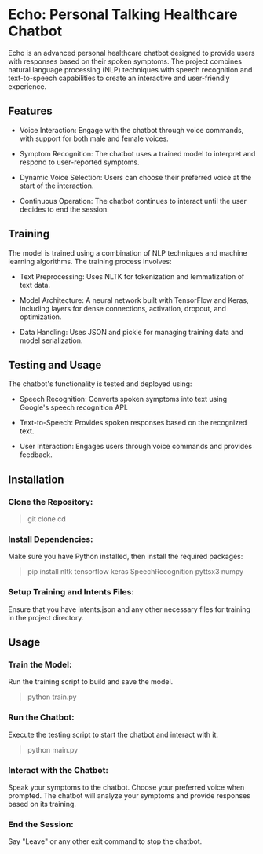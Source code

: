 # Echo: Personal Talking Healthcare Chatbot
Echo is an advanced personal healthcare chatbot designed to provide users with responses based on their spoken symptoms. The project combines natural language processing (NLP) techniques with speech recognition and text-to-speech capabilities to create an interactive and user-friendly experience.

## Features

- Voice Interaction: Engage with the chatbot through voice commands, with support for both male and female voices.

- Symptom Recognition: The chatbot uses a trained model to interpret and respond to user-reported symptoms.

- Dynamic Voice Selection: Users can choose their preferred voice at the start of the interaction.

- Continuous Operation: The chatbot continues to interact until the user decides to end the session.

## Training

The model is trained using a combination of NLP techniques and machine learning algorithms. The training process involves:

- Text Preprocessing: Uses NLTK for tokenization and lemmatization of text data.

- Model Architecture: A neural network built with TensorFlow and Keras, including layers for dense connections, activation, dropout, and optimization.

- Data Handling: Uses JSON and pickle for managing training data and model serialization.

## Testing and Usage

The chatbot's functionality is tested and deployed using:

- Speech Recognition: Converts spoken symptoms into text using Google's speech recognition API.

- Text-to-Speech: Provides spoken responses based on the recognized text.

- User Interaction: Engages users through voice commands and provides feedback.

## Installation

### Clone the Repository:
> git clone <repository-url>
> cd <repository-directory>

### Install Dependencies:

Make sure you have Python installed, then install the required packages:

> pip install nltk tensorflow keras SpeechRecognition pyttsx3 numpy
### Setup Training and Intents Files:

Ensure that you have intents.json and any other necessary files for training in the project directory.

## Usage

### Train the Model:

Run the training script to build and save the model.

> python train.py
> 
### Run the Chatbot:
Execute the testing script to start the chatbot and interact with it.

> python main.py
### Interact with the Chatbot:

Speak your symptoms to the chatbot.
Choose your preferred voice when prompted.
The chatbot will analyze your symptoms and provide responses based on its training.
### End the Session:
Say "Leave" or any other exit command to stop the chatbot.
